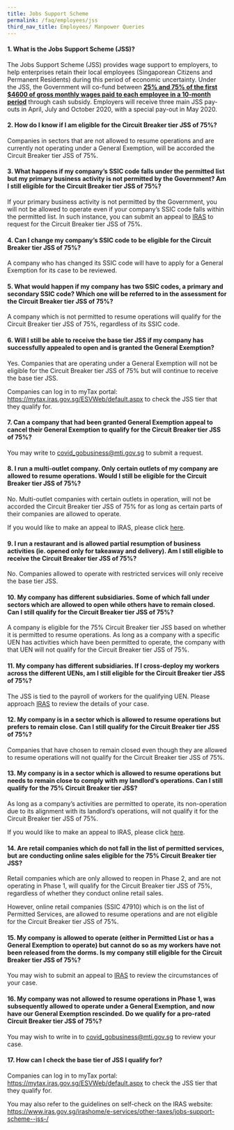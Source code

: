 ```yaml
---
title: Jobs Support Scheme
permalink: /faq/employees/jss
third_nav_title: Employees/ Manpower Queries
---
```


#### **1. What is the Jobs Support Scheme (JSS)?**
The Jobs Support Scheme (JSS) provides wage support to employers, to help enterprises retain their local employees (Singaporean Citizens and Permanent Residents) during this period of economic uncertainty. Under the JSS, the Government will co-fund between **<ins>25% and 75% of the first $4600 of gross monthly wages paid to each employee in a 10-month period</ins>** through cash subsidy. Employers will receive three main JSS pay-outs in April, July and October 2020, with a special pay-out in May 2020.

#### **2. How do I know if I am eligible for the Circuit Breaker tier JSS of 75%?**
Companies in sectors that are not allowed to resume operations and are currently not operating under a General Exemption, will be accorded the Circuit Breaker tier JSS of 75%.

#### **3. What happens if my company’s SSIC code falls under the permitted list but my primary business activity is not permitted by the Government? Am I still eligible for the Circuit Breaker tier JSS of 75%?**
If your primary business activity is not permitted by the Government, you will not be allowed to operate even if your company’s SSIC code falls within the permitted list. In such instance, you can submit an appeal to <a href="https://form.gov.sg/#!/5e845afe41d03" target="_blank">IRAS</a> to request for the Circuit Breaker tier JSS of 75%.

#### **4. Can I change my company’s SSIC code to be eligible for the Circuit Breaker tier JSS of 75%?**
A company who has changed its SSIC code will have to apply for a General Exemption for its case to be reviewed.

#### **5. What would happen if my company has two SSIC codes, a primary and secondary SSIC code? Which one will be referred to in the assessment for the Circuit Breaker tier JSS of 75%?**
A company which is not permitted to resume operations will qualify for the Circuit Breaker tier JSS of 75%, regardless of its SSIC code.

#### **6. Will I still be able to receive the base tier JSS if my company has successfully appealed to open and is granted the General Exemption?**
Yes. Companies that are operating under a General Exemption will not be eligible for the Circuit Breaker tier JSS of 75% but will continue to receive the base tier JSS.

Companies can log in to myTax portal: <a href="https://mytax.iras.gov.sg/ESVWeb/default.aspx" target="_blank">https://mytax.iras.gov.sg/ESVWeb/default.aspx</a> to check the JSS tier that they qualify for. 

#### **7. Can a company that had been granted General Exemption appeal to cancel their General Exemption to qualify for the Circuit Breaker tier JSS of 75%?**
You may write to covid_gobusiness@mti.gov.sg to submit a request.

#### **8. I run a multi-outlet company. Only certain outlets of my company are allowed to resume operations. Would I still be eligible for the Circuit Breaker tier JSS of 75%?**
No. Multi-outlet companies with certain outlets in operation, will not be accorded the Circuit Breaker tier JSS of 75% for as long as certain parts of their companies are allowed to operate.

If you would like to make an appeal to IRAS, please click <a href="https://form.gov.sg/#!/5e845afe41d035001110b715" target="_blank">here</a>.

#### **9. I run a restaurant and is allowed partial resumption of business activities (ie. opened only for takeaway and delivery). Am I still eligible to receive the Circuit Breaker tier JSS of 75%?**
No. Companies allowed to operate with restricted services will only receive the base tier JSS.

#### **10. My company has different subsidiaries. Some of which fall under sectors which are allowed to open while others have to remain closed. Can I still qualify for the Circuit Breaker tier JSS of 75%?**
A company is eligible for the 75% Circuit Breaker tier JSS based on whether it is permitted to resume operations. As long as a company with a specific UEN has activities which have been permitted to operate, the company with that UEN will not qualify for the Circuit Breaker tier JSS of 75%.

#### **11. My company has different subsidiaries. If I cross-deploy my workers across the different UENs, am I still eligible for the Circuit Breaker tier JSS of 75%?**
The JSS is tied to the payroll of workers for the qualifying UEN. Please approach <a href="https://form.gov.sg/#!/5e845afe41d03" target="_blank">IRAS</a> to review the details of your case.

#### **12. My company is in a sector which is allowed to resume operations but prefers to remain close. Can I still qualify for the Circuit Breaker tier JSS of 75%?**
Companies that have chosen to remain closed even though they are allowed to resume operations will not qualify for the Circuit Breaker tier JSS of 75%.

#### **13. My company is in a sector which is allowed to resume operations but needs to remain close to comply with my landlord’s operations. Can I still qualify for the 75% Circuit Breaker tier JSS?**
As long as a company’s activities are permitted to operate, its non-operation due to its alignment with its landlord’s operations, will not qualify it for the Circuit Breaker tier JSS of 75%.

If you would like to make an appeal to IRAS, please click <a href="https://form.gov.sg/#!/5e845afe41d035001110b715" target="_blank">here</a>.

#### **14. Are retail companies which do not fall in the list of permitted services, but are conducting online sales eligible for the 75% Circuit Breaker tier JSS?**
Retail companies which are only allowed to reopen in Phase 2, and are not operating in Phase 1, will qualify for the Circuit Breaker tier JSS of 75%, regardless of whether they conduct online retail sales.

However, online retail companies (SSIC 47910) which is on the list of Permitted Services, are allowed to resume operations and are not eligible for the Circuit Breaker tier JSS of 75%.

#### **15. My company is allowed to operate (either in Permitted List or has a General Exemption to operate) but cannot do so as my workers have not been released from the dorms. Is my company still eligible for the Circuit Breaker tier JSS of 75%?**
You may wish to submit an appeal to <a href="https://form.gov.sg/#!/5e845afe41d035001110b715" target="_blank">IRAS</a> to review the circumstances of your case.

#### **16. My company was not allowed to resume operations in Phase 1, was subsequently allowed to operate under a General Exemption, and now have our General Exemption rescinded. Do we qualify for a pro-rated Circuit Breaker tier JSS of 75%?**
You may wish to write in to <a href = "mailto: covid_gobusiness@mti.gov.sg">covid_gobusiness@mti.gov.sg</a> to review your case.

#### **17. How can I check the base tier of JSS I qualify for?**
Companies can log in to myTax portal: <a href="https://mytax.iras.gov.sg/ESVWeb/default.aspx" target="_blank">https://mytax.iras.gov.sg/ESVWeb/default.aspx</a> to check the JSS tier that they qualify for.

You may also refer to the guidelines on self-check on the IRAS website:
<a href="https://www.iras.gov.sg/irashome/e-services/other-taxes/jobs-support-scheme--jss-/" target="_blank">https://www.iras.gov.sg/irashome/e-services/other-taxes/jobs-support-scheme--jss-/</a>  